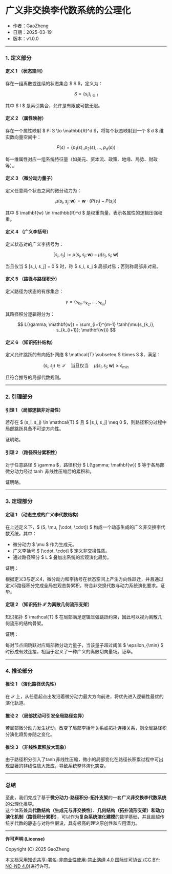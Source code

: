 # **广义非交换李代数系统的公理化**

- 作者：GaoZheng
- 日期：2025-03-19
- 版本：v1.0.0

---

### 1. 定义部分

#### 定义 1 （状态空间）
存在一组离散或连续的状态集合 $ S $，定义为：

$$
S = \{ s_i \}_{i \in I}
$$

其中 $ I $ 是索引集合，允许是有限或可数无限。

#### 定义 2 （属性映射）
存在一个属性映射 $ P: S \to \mathbb{R}^d $，将每个状态映射到一个 $ d $ 维实数向量空间中：

$$
P(s) = (p_1(s), p_2(s), \dots, p_d(s))
$$

每一维属性对应一组系统特征量（如美元、资本流、政策、地缘、局势、财政等）。

#### 定义 3 （微分动力量子）
定义任意两个状态之间的微分动力为：

$$
\mu(s_i, s_j; \mathbf{w}) = \mathbf{w} \cdot (P(s_j) - P(s_i))
$$

其中 $ \mathbf{w} \in \mathbb{R}^d $ 是权重向量，表示各属性的逻辑压强权重。

#### 定义 4 （广义李括号）
定义状态对的广义李括号为：

$$
[s_i, s_j] := \mu(s_i, s_j; \mathbf{w}) - \mu(s_j, s_i; \mathbf{w})
$$

当且仅当 $ [s_i, s_j] = 0 $ 时，称 $ s_i, s_j $ 局部对易；否则称局部非对易。

#### 定义 5 （路径与路径积分）
定义路径为状态的有序集合：

$$
\gamma = (s_{k_1}, s_{k_2}, \dots, s_{k_m})
$$

其路径积分逻辑得分为：

$$
L(\gamma; \mathbf{w}) = \sum_{i=1}^{m-1} \tanh(\mu(s_{k_i}, s_{k_{i+1}}; \mathbf{w}))
$$

#### 定义 6 （知识拓扑结构）
定义允许跳跃的有向拓扑网络 $ \mathcal{T} \subseteq S \times S $，满足：

$$
(s_i, s_j) \in \mathcal{T} \quad \text{当且仅当} \quad \mu(s_i, s_j; \mathbf{w}) \geq \epsilon_{\min}
$$

且符合推导的局部代数规则。

---

### 2. 引理部分

#### 引理 1 （局部逻辑非对易性）
若存在 $ (s_i, s_j) \in \mathcal{T} $ 且 $ [s_i, s_j] \neq 0 $，则路径积分过程中局部跳跃具备不可逆方向性。

证明略。

#### 引理 2 （路径积分累积性）
对于任意路径 $ \gamma $，路径积分 $ L(\gamma; \mathbf{w}) $ 等于各局部微分动力经过 $\tanh$ 非线性压缩后的累积和。

证明略。

---

### 3. 定理部分

#### 定理 1 （动态生成的广义李代数结构）
在上述定义下，$ (S, \mu, [\cdot, \cdot]) $ 构成一个动态生成的广义非交换李代数系统，其中：

- 微分动力 $ \mu $ 作为生成元。
- 广义李括号 $ [\cdot, \cdot] $ 定义非交换性质。
- 通过路径积分 $ L $ 叠加出系统的宏观演化趋势。

证明：

根据定义3与定义4，微分动力和李括号在状态空间上产生方向性跃迁，并且通过定义5路径积分完成全局宏观态势累积，符合非交换代数与动力系统演化要求。证毕。

#### 定理 2 （知识拓扑 $\mathcal{T}$ 为离散几何流形支架）
知识拓扑 $ \mathcal{T} $ 在局部满足逻辑压强跳跃约束，因此可以视为离散几何流形的结构骨架。

证明：

每对节点间跳跃对应局部微分动力量子，当该量子超过阈值 $ \epsilon_{\min} $ 时形成有效连接，相当于定义了一种广义的离散切向量场。证毕。

---

### 4. 推论部分

#### 推论 1 （演化路径优先性）
在 $\mathcal{T}$ 上，从任意起点出发沿着微分动力最大方向前进，将优先进入逻辑性最优的演化轨道。

#### 推论 2 （局部扰动可引发全局路径变异）
若局部微分动力发生扰动，改变了局部李括号关系或拓扑连接关系，则全局路径积分演化趋势亦随之变化。

#### 推论 3 （非线性累积放大现象）
由于路径积分引入了$\tanh$非线性压缩，微小的局部变化在路径长积累过程中可出现显著的非线性放大效应，导致系统整体演化突变。

---

### 总结

至此，我们完成了基于**微分动力-路径积分-拓扑支架**的一套**广义非交换李代数系统**的公理化推导。  
这个体系兼具**代数结构（生成元与非交换性）**、**几何结构（拓扑流形支架）**和**动力演化机制（路径积分累积）**，可以作为**复杂系统演化建模**的数学基础，并且超越传统李代数的静态与对称性假设，具有极高的理论原创性和应用潜力。

---

**许可声明 (License)**

Copyright (C) 2025 GaoZheng 

本文档采用[知识共享-署名-非商业性使用-禁止演绎 4.0 国际许可协议 (CC BY-NC-ND 4.0)](https://creativecommons.org/licenses/by-nc-nd/4.0/deed.zh-Hans)进行许可。
